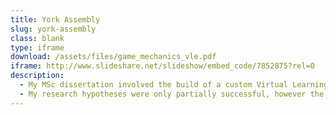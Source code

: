 ```yaml
---
title: York Assembly
slug: york-assembly
class: blank
type: iframe
download: /assets/files/game_mechanics_vle.pdf
iframe: http://www.slideshare.net/slideshow/embed_code/7852875?rel=0
description:
  - My MSc dissertation involved the build of a custom Virtual Learning Environment (VLE) and a real world experiment with 107 students to measure the effect game mechanics had on participation.
  - My research hypotheses were only partially successful, however the app I made was well received and carried on in use after research had ended.
---
```


